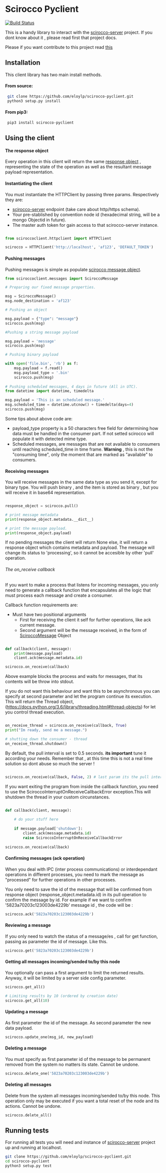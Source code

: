 # Scirocco Pyclient
[![Build Status](https://travis-ci.org/eloylp/scirocco-pyclient.svg?branch=master)](https://travis-ci.org/eloylp/scirocco-pyclient)


This is a handy library to interact with the [scirocco-server](https://github.com/eloylp/scirocco-server) project. If you dont know about it , please read first that project docs.

Please if you want contribute to this project read [this](CONTRIBUTING.md)

## Installation

This client library has two main install methods.

#### From source:
```bash
 git clone https://github.com/eloylp/scirocco-pyclient.git
 python3 setup.py install
```

#### From pip3:
```bash
 pip3 install scirocco-pyclient
```

## Using the client

#### The response object

Every operation in this client will return the same [response object](sciroccoclient/responses.py)
, representing the state of the operation as well as the resultant message payload representation.

#### Instantiating the client

You must instantiate the HTTPClient by passing three params. 
Respectively they are:

* [scirocco-server](https://github.com/eloylp/scirocco-server) endpoint (take care about http/https schema).
* Your pre-stablished by convention node id (hexadecimal string, will be a mongo Objectid in future). 
* The master auth token for gain access to that scirocco-server instance.

```python

from sciroccoclient.httpclient import HTTPClient

scirocco = HTTPClient('http://localhost', 'af123', 'DEFAULT_TOKEN')
```

#### Pushing messages
Pushing messages is simple as populate [scirocco message object](sciroccoclient/messages.py).

```python
from sciroccoclient.messages import SciroccoMessage

# Preparing our fixed message properties.

msg = SciroccoMessage()
msg.node_destination = 'af123'

# Pushing an object

msg.payload = {"type": "message"}
scirocco.push(msg)

#Pushing a string message payload

msg.payload = 'message'
scirocco.push(msg)

# Pushing binary payload

with open('file.bin', 'rb') as f:
    msg.payload = f.read()
    msg.payload_type = '.bin'
    scirocco.push(msg)
    
# Pushing scheduled messages, 4 days in future (All in UTC).
from datetime import datetime, timedelta

msg.payload = 'This is an scheduled message.'
msg.scheduled_time = datetime.utcnow() + timedelta(days=4)
scirocco.push(msg)

```
Some tips about above code are:

* payload_type property is a 50 characters free field for determining 
  how data must be handled in the consumer part. If not setted scirocco will
  populate it with detected mime type.
* Scheduled messages, are messages that are not available to consumers
  until reaching scheduled_time in time frame. **Warning** , this is not
  the "consuming time", only the moment that are marked as "available" to
  consumers.

#### Receiving messages

You will receive messages in the same data type as you send it, except for binary
type. You will push binary , and the item is stored as binary , but you will receive 
it in base64 representation.

```python

response_object = scirocco.pull()

# print message metadata
print(response_object.metadata.__dict__)

# print the message payload.
print(response_object.payload)
```

If no pending messages the client will return None else, it will return
a response object which contains metadata and payload. The message
will change its status to 'processing', so it cannot be accesible by other
'pull' operation.

###### The on_receive callback 

If you want to make a process that listens for incoming messages, you only need
to generate a callback function that encapsulates all the logic that must
process each message and create a consumer. 

Callback function requirements are:

* Must have two positional arguments
    * First for receiving the client it self for further operations,
      like ack current message.
    * Second argument will be the message received, in the form of [SciroccoMessage](sciroccoclient/messages.py#L6) Object

```python

def callback(client, message):
    print(message.payload)
    client.ack(message.metadata.id)

scirocco.on_receive(callback)
```

Above example blocks the process and waits for messages, that its contents
will be throw into stdout.

If you do not want this behaviour and want this to be asynchronous you can specify
at second parameter and let the program continue its execution. This will return the Thread
object, (https://docs.python.org/3.6/library/threading.html#thread-objects)
for let you control thread execution.

```python

on_receive_thread = scirocco.on_receive(callback, True)
print("Im ready, send me a message.")

# shutting down the consumer - thread
on_receive_thread.shutdown()

```

By default, the pull interval is set to 0.5 seconds. **its important** 
tune it according your needs. Remember that , at this time this is not
a real time solution so dont abuse so much the server !

```python

scirocco.on_receive(callback, False, 2) # last param its the pull interval, in this case augmented to 2 seconds.

```

If you want exiting the program from inside the callback function, you need to use
the SciroccoInterruptOnReceiveCallbackError exception.This will shutdown the thread in your custom circunstances.
 
```python

def callback(client, message):
    
    # do your stuff here      
    
    if message.payload['shutdown']:
        client.ack(message.metadata.id)
        raise SciroccoInterruptOnReceiveCallbackError
    
scirocco.on_receive(callback)
```
 

#### Confirming messages (ack operation)

When you deal with IPC (inter process communications) or interdependant operations in different processes,
you need to mark the message as "processed" for further operations
in other processes.

You only need to save the id of the message that will be confirmed from
response object (response_object.metadata.id) in its pull operation to confirm
the message by id. For example if we want to confirm '5823a70203c123003de4229b' 
message id , the code will be :

```python
scirocco.ack('5823a70203c123003de4229b')
```


#### Reviewing a message

If you only need to watch the status of a message/es , 
call for get function, passing as parameter the id of message. Like this.

```python
scirocco.get('5823a70203c123003de4229b')
```


#### Getting all messages incoming/sended to/by this node

You optionally can pass a first argument to limit the returned results.
Anyway, it will be limited by a server side config parameter. 

```python
scirocco.get_all()

# Limiting results by 10 (ordered by creation date)
scirocco.get_all(10)

```

#### Updating a message

As first parameter the id of the message. As second parameter the new data
payload.

```python
scirocco.update_one(msg_id, new_payload)
```

#### Deleting a message

You must specify as first parameter id of the message to be permanent removed
from the system no matters its state. Cannot be undone.

```python
scirocco.delete_one('5823a70203c123003de4229b')
```

#### Deleting all messages

Delete from the system all messages incoming/sended to/by this node.
This operation only may be executed if you want a total reset of the node and
its actions. Cannot be undone.

```python
scirocco.delete_all()
```

## Running tests
For running all tests you will need and instance of [scirocco-server](https://github.com/eloylp/scirocco-server) project up and running at localhost.

```bash
git clone https://github.com/eloylp/scirocco-pyclient.git
cd scirocco-pyclient
python3 setup.py test
```

